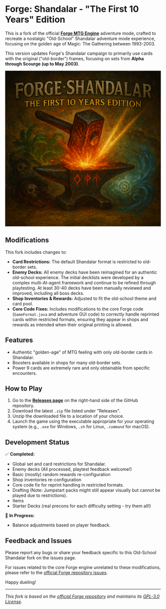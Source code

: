 # Forge: Shandalar - "The First 10 Years" Edition

This is a fork of the official **[Forge MTG Engine](https://github.com/Card-Forge/forge)** adventure mode, crafted to recreate a nostalgic "Old-School" Shandalar adventure mode experience, focusing on the golden age of Magic: The Gathering between 1993-2003.

This version updates Forge's Shandalar campaign to primarily use cards with the original ("old-border") frames, focusing on sets from **Alpha through Scourge (up to May 2003)**.

![Shandalar Title Image](Title_image.PNG)

## Modifications

This fork includes changes to:

*   **Card Restrictions:** The default Shandalar format is restricted to old-border sets.
*   **Enemy Decks:** All enemy decks have been reimagined for an authentic old-school experience. The initial decklists were developed by a complex multi-AI-agent framework and continue to be refined through playtesting. At least 30-40 decks have been manually reviewed and improved, including all boss decks.
*   **Shop Inventories & Rewards:** Adjusted to fit the old-school theme and card pool.
*   **Core Code Fixes:** Includes modifications to the core Forge code (`GameFormat.java` and adventure GUI code) to correctly handle reprinted cards within restricted formats, ensuring they appear in shops and rewards as intended when their original printing is allowed.

## Features

*   Authentic "golden-age" of MTG feeling with only old-border cards in Shandalar.
*   Boosters available in shops for many old-border sets.
*   Power 9 cards are extremely rare and only obtainable from specific encounters.

## How to Play

1.  Go to the **[Releases page](https://github.com/vanja-ivancevic/forge-old-school-shandalar/releases)** on the right-hand side of the GitHub repository.
2.  Download the latest `.zip` file listed under "Releases".
3.  Unzip the downloaded file to a location of your choice.
4.  Launch the game using the executable appropriate for your operating system (e.g., `.exe` for Windows, `.sh` for Linux, `.command` for macOS).
## Development Status

✅ **Completed:**

*   Global set and card restrictions for Shandalar.
*   Enemy decks (All processed, playtest feedback welcome!)
*   Basic (mostly) random rewards re-configuration
*   Shop inventories re-configuration
*   Core code fix for reprint handling in restricted formats.
*   Drafting (Note: Jumpstart packs might still appear visually but cannot be played due to restrictions).
*   Items
*   Starter Decks (real precons for each difficulty setting - try them all!)

🔄 **In Progress:**

*   Balance adjustments based on player feedback.

## Feedback and Issues

Please report any bugs or share your feedback specific to this Old-School Shandalar fork on the issues page.

For issues related to the core Forge engine unrelated to these modifications, please refer to the [official Forge repository issues](https://github.com/Card-Forge/forge/issues).

Happy dueling!


---
*This fork is based on the [official Forge repository](https://github.com/Card-Forge/forge) and maintains its [GPL-3.0 License](LICENSE).*
